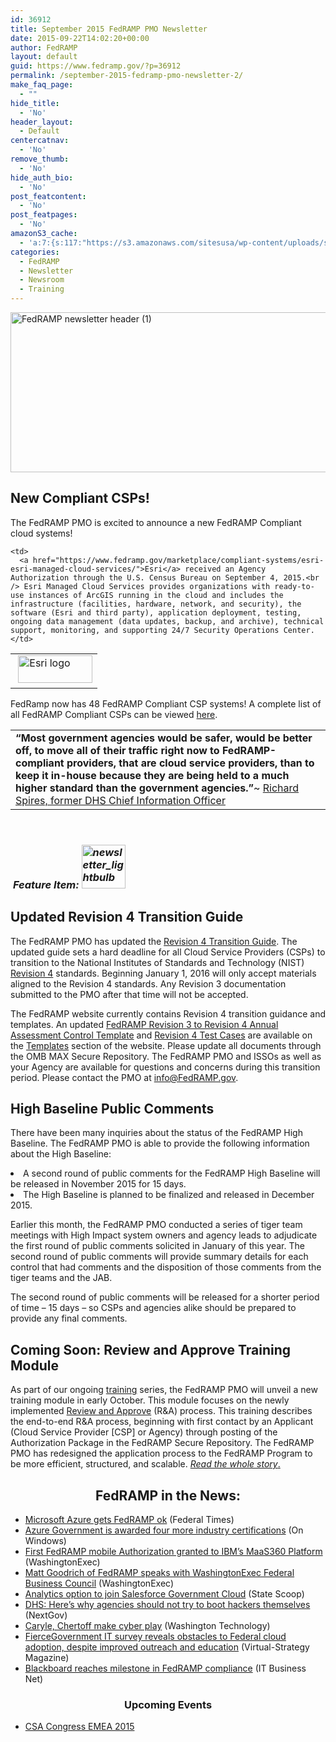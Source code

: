 ```yaml
---
id: 36912
title: September 2015 FedRAMP PMO Newsletter
date: 2015-09-22T14:02:20+00:00
author: FedRAMP
layout: default
guid: https://www.fedramp.gov/?p=36912
permalink: /september-2015-fedramp-pmo-newsletter-2/
make_faq_page:
  - ""
hide_title:
  - 'No'
header_layout:
  - Default
centercatnav:
  - 'No'
remove_thumb:
  - 'No'
hide_auth_bio:
  - 'No'
post_featcontent:
  - 'No'
post_featpages:
  - 'No'
amazonS3_cache:
  - 'a:7:{s:117:"https://s3.amazonaws.com/sitesusa/wp-content/uploads/sites/482/2015/05/FedRAMP-newsletter-header-1-e1434390873102.png";i:27822;s:84:"https://s3.amazonaws.com/sitesusa/wp-content/uploads/sites/482/2015/02/esri-logo.jpg";i:14422;s:95:"https://s3.amazonaws.com/sitesusa/wp-content/uploads/sites/482/2015/06/newsletter_lightbulb.png";i:29552;s:138:"https://s3.amazonaws.com/sitesusa/wp-content/uploads/sites/482/2015/01/FedRAMP-Rev3-to-Rev-4-Annual-Assessment-Controls-Template-v2-0.xlsx";i:36262;s:110:"https://s3.amazonaws.com/sitesusa/wp-content/uploads/sites/482/2015/01/FedRAMP-Rev-4-Transition-Guide-v3-0.pdf";i:36852;s:130:"https://s3.amazonaws.com/sitesusa/wp-content/uploads/sites/482/2015/01/FedRAMP-Revision-4-Security-Assessment-Test-Cases-v2-0.xlsx";a:1:{s:9:"timestamp";i:1485464694;}s:103:"https://s3.amazonaws.com/sitesusa/wp-content/uploads/sites/482/2015/06/newsletter_lightbulb-150x150.png";i:29552;}'
categories:
  - FedRAMP
  - Newsletter
  - Newsroom
  - Training
---
```

<img class="alignnone size-full wp-image-27822" src="https://s3.amazonaws.com/sitesusa/wp-content/uploads/sites/482/2015/05/FedRAMP-newsletter-header-1-e1434390873102.png" alt="FedRAMP newsletter header (1)" width="1000" height="256" />

## New Compliant CSPs!

The FedRAMP PMO is excited to announce a new FedRAMP Compliant cloud systems!

<table>
  <tr>
    <td>
       <img class="alignnone wp-image-14422 size-full" src="https://s3.amazonaws.com/sitesusa/wp-content/uploads/sites/482/2015/02/esri-logo.jpg" alt="Esri logo" width="119" height="44" />
    </td>
    
    <td>
      <a href="https://www.fedramp.gov/marketplace/compliant-systems/esri-esri-managed-cloud-services/">Esri</a> received an Agency Authorization through the U.S. Census Bureau on September 4, 2015.<br /> Esri Managed Cloud Services provides organizations with ready-to-use instances of ArcGIS running in the cloud and includes the infrastructure (facilities, hardware, network, and security), the software (Esri and third party), application deployment, testing, ongoing data management (data updates, backup, and archive), technical support, monitoring, and supporting 24/7 Security Operations Center.
    </td>
  </tr>
</table>

FedRamp now has 48 FedRAMP Compliant CSP systems! A complete list of all FedRAMP Compliant CSPs can be viewed [here](https://www.fedramp.gov/marketplace/compliant-systems/).

<table>
  <tr>
    <td>
      <b>&#8220;Most government agencies would be safer, would be better off, to move all of their traffic right now to FedRAMP-compliant providers, that are cloud service providers, than to keep it in-house because they are being held to a much higher standard than the government agencies.”</b>~ <a href="http://www.nextgov.com/cybersecurity/2015/09/dhs-heres-why-agencies-should-not-try-boot-hackers-themselves/120647/?oref=ng-channelriver">Richard Spires, former DHS Chief Information Officer</a>
    </td>
  </tr>
</table>

&nbsp;

###  _Feature Item: <img class="alignnone wp-image-29552 " src="https://s3.amazonaws.com/sitesusa/wp-content/uploads/sites/482/2015/06/newsletter_lightbulb.png" alt="newsletter_lightbulb" width="70" height="70" srcset="https://s3.amazonaws.com/sitesusa/wp-content/uploads/sites/482/2015/06/newsletter_lightbulb.png 268w, https://s3.amazonaws.com/sitesusa/wp-content/uploads/sites/482/2015/06/newsletter_lightbulb-150x150.png 150w" sizes="(max-width: 70px) 100vw, 70px" />_

## **Updated Revision 4 Transition Guide**

The FedRAMP PMO has updated the [Revision 4 Transition Guide](https://s3.amazonaws.com/sitesusa/wp-content/uploads/sites/482/2015/01/FedRAMP-Rev-4-Transition-Guide-v3-0.pdf). The updated guide sets a hard deadline for all Cloud Service Providers (CSPs) to transition to the National Institutes of Standards and Technology (NIST) [Revision 4](http://csrc.nist.gov/publications/drafts/800-53-rev4/sp800-53-rev4-ipd.pdf) standards. Beginning January 1, 2016 will only accept materials aligned to the Revision 4 standards. Any Revision 3 documentation submitted to the PMO after that time will not be accepted.

The FedRAMP website currently contains Revision 4 transition guidance and templates. An updated [FedRAMP Revision 3 to Revision 4 Annual Assessment Control Template](https://s3.amazonaws.com/sitesusa/wp-content/uploads/sites/482/2015/01/FedRAMP-Rev3-to-Rev-4-Annual-Assessment-Controls-Template-v2-0.xlsx) and [Revision 4 Test Cases](https://s3.amazonaws.com/sitesusa/wp-content/uploads/sites/482/2015/01/FedRAMP-Revision-4-Security-Assessment-Test-Cases-v2-0.xlsx) are available on the [Templates](https://www.fedramp.gov/resources/templates-3/) section of the website. Please update all documents through the OMB MAX Secure Repository. The FedRAMP PMO and ISSOs as well as your Agency are available for questions and concerns during this transition period. Please contact the PMO at [info@FedRAMP.gov](mailto:info@FedRAMP.gov).

## **High Baseline Public Comments**

There have been many inquiries about the status of the FedRAMP High Baseline. The FedRAMP PMO is able to provide the following information about the High Baseline:

<li style="font-weight: 400">
  A second round of public comments for the FedRAMP High Baseline will be released in November 2015 for 15 days.
</li>
<li style="font-weight: 400">
  The High Baseline is planned to be finalized and released in December 2015. 
</li>

Earlier this month, the FedRAMP PMO conducted a series of tiger team meetings with High Impact system owners and agency leads to adjudicate the first round of public comments solicited in January of this year. The second round of public comments will provide summary details for each control that had comments and the disposition of those comments from the tiger teams and the JAB.

The second round of public comments will be released for a shorter period of time &#8211; 15 days &#8211; so CSPs and agencies alike should be prepared to provide any final comments.

## **Coming Soon: Review and Approve Training Module**

As part of our ongoing [training](https://www.fedramp.gov/resources/training/) series, the FedRAMP PMO will unveil a new training module in early October. This module focuses on the newly implemented [Review and Approve](https://www.fedramp.gov/participate/review-and-approve-process/) (R&A) process. This training describes the end-to-end R&A process, beginning with first contact by an Applicant (Cloud Service Provider [CSP] or Agency) through posting of the Authorization Package in the FedRAMP Secure Repository. The FedRAMP PMO has redesigned the application process to the FedRAMP Program to be more efficient, structured, and scalable. [_Read the whole story_.](https://www.fedramp.gov/?p=36152)

<h2 style="text-align: center">
  <b>FedRAMP in the News:</b>
</h2>

  * [Microsoft Azure gets FedRAMP ok](http://www.federaltimes.com/story/government/it/2015/08/19/microsoft-azure-gets-fedramp-ok/32002439/) (Federal Times)
  * [Azure Government is awarded four more industry certifications](http://www.onwindows.com/Article/azure-government-is-awarded-four-more-industry-certifications-47539#.VfrgL99VhBc) (On Windows)
  * [First FedRAMP mobile Authorization granted to IBM’s MaaS360 Platform](http://www.washingtonexec.com/2015/08/first-fedramp-mobile-authorization-granted-to-ibms-maas360-platform/) (WashingtonExec)
  * [Matt Goodrich of FedRAMP speaks with WashingtonExec Federal Business Council](http://www.washingtonexec.com/2015/08/matt-goodrich-of-fedramp-speaks-with-washingtonexec-federal-business-council/) (WashingtonExec)
  * [Analytics option to join Salesforce Government Cloud](http://statescoop.com/analytics-option-join-salesforce-government-cloud/) (State Scoop)
  * [DHS: Here’s why agencies should not try to boot hackers themselves](http://www.nextgov.com/cybersecurity/2015/09/dhs-heres-why-agencies-should-not-try-boot-hackers-themselves/120647/?oref=ng-channelriver) (NextGov)
  * [Caryle, Chertoff make cyber play](http://washingtontechnology.com/articles/2015/09/16/carlyle-chertoff-investment.aspx) (Washington Technology)
  * [FierceGovernment IT survey reveals obstacles to Federal cloud adoption, despite improved outreach and education](http://www.virtual-strategy.com/2015/09/16/fiercegovernmentit-survey-reveals-obstacles-federal-cloud-adoption-despite-improved-outre#axzz3m0wgXGFP) (Virtual-Strategy Magazine)
  * [Blackboard reaches milestone in FedRAMP compliance](http://softwaredev.itbusinessnet.com/article/Blackboard-Reaches-Milestone-in-FedRAMP-Compliance-Process-4039983) (IT Business Net)

<h3 style="text-align: center">
  Upcoming Events
</h3>

  * [CSA Congress EMEA 2015](https://www.fedramp.gov/?p=36202)